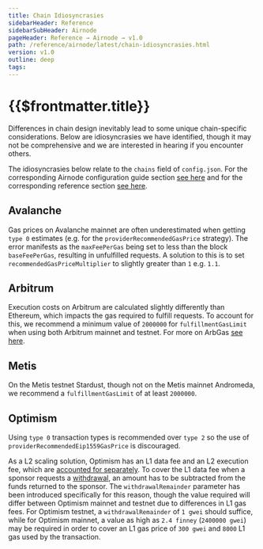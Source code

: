```yaml
---
title: Chain Idiosyncrasies
sidebarHeader: Reference
sidebarSubHeader: Airnode
pageHeader: Reference → Airnode → v1.0
path: /reference/airnode/latest/chain-idiosyncrasies.html
version: v1.0
outline: deep
tags:
---
```


<VersionWarning/>

<PageHeader/>

# {{$frontmatter.title}}

Differences in chain design inevitably lead to some unique chain-specific
considerations. Below are idiosyncrasies we have identified, though it may not
be comprehensive and we are interested in hearing if you encounter others.

The idiosyncrasies below relate to the `chains` field of `config.json`. For the
corresponding Airnode configuration guide section
[see here](../grp-providers/guides/build-an-airnode/configuring-airnode.md#chains)
and for the corresponding reference section
[see here](../reference/deployment-files/config-json.md#chains).

## Avalanche

Gas prices on Avalanche mainnet are often underestimated when getting `type 0`
estimates (e.g. for the `providerRecommendedGasPrice` strategy). The error
manifests as the `maxFeePerGas` being set to less than the block
`baseFeePerGas`, resulting in unfulfilled requests. A solution to this is to set
`recommendedGasPriceMultiplier` to slightly greater than `1` e.g. `1.1`.

## Arbitrum

Execution costs on Arbitrum are calculated slightly differently than Ethereum,
which impacts the gas required to fulfill requests. To account for this, we
recommend a minimum value of `2000000` for `fulfillmentGasLimit` when using both
Arbitrum mainnet and testnet. For more on ArbGas
[see here](https://developer.offchainlabs.com/docs/arbgas).

## Metis

On the Metis testnet Stardust, though not on the Metis mainnet Andromeda, we
recommend a `fulfillmentGasLimit` of at least `2000000`.

## Optimism

Using `type 0` transaction types is recommended over `type 2` so the use of
`providerRecommendedEip1559GasPrice` is discouraged.

As a L2 scaling solution, Optimism has an L1 data fee and an L2 execution fee,
which are
[accounted for separately](https://community.optimism.io/docs/developers/build/transaction-fees/#displaying-fees-to-users).
To cover the L1 data fee when a sponsor requests a
[withdrawal](../concepts/sponsor.md#withdrawals), an amount has to be subtracted
from the funds returned to the sponsor. The `withdrawalRemainder` parameter has
been introduced specifically for this reason, though the value required will
differ between Optimism mainnet and testnet due to differences in L1 gas fees.
For Optimism testnet, a `withdrawalRemainder` of `1 gwei` should suffice, while
for Optimism mainnet, a value as high as `2.4 finney` (`2400000 gwei`) may be
required in order to cover an L1 gas price of `300 gwei` and `8000` L1 gas used
by the transaction.
